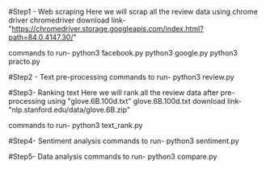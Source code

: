#Step1 - Web scraping
Here we will scrap all the review data using chrome driver
chromedriver download link-"https://chromedriver.storage.googleapis.com/index.html?path=84.0.4147.30/"

commands to run-
	python3 facebook.py
	python3 google.py
	python3 practo.py



#Step2 - Text pre-processing
commands to run-
	python3 review.py




#Step3- Ranking text
Here we will rank all the review data  after pre-processing using "glove.6B.100d.txt"
glove.6B.100d.txt download link-"nlp.stanford.edu/data/glove.6B.zip"

commands to run-
	python3 text_rank.py



#Step4- Sentiment analysis
commands to run-
	python3 sentiment.py



#Step5- Data analysis
commands to run-
	python3 compare.py
